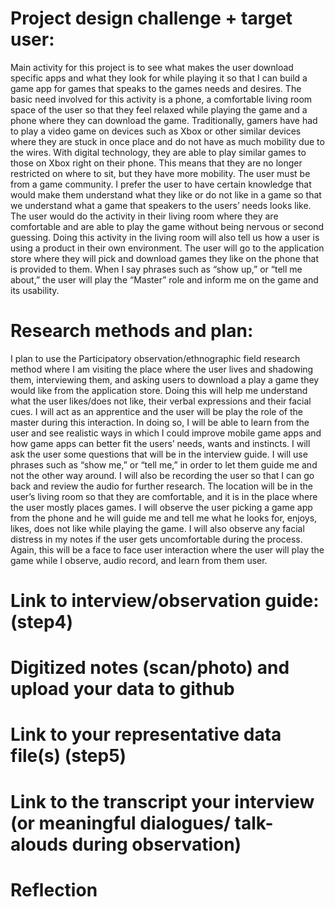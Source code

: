 # Project design challenge + target user:

Main activity for this project is to see what makes the user download specific apps and what they look for while playing it so that I can build a game app for games that speaks to the games needs and desires. The basic need involved for this activity is a phone, a comfortable living room space of the user so that they feel relaxed while playing the game and a phone where they can download the game. Traditionally, gamers have had to play a video game on devices such as Xbox or other similar devices where they are stuck in once place and do not have as much mobility due to the wires. With digital technology, they are able to play similar games to those on Xbox right on their phone. This means that they are no longer restricted on where to sit, but they have more mobility. The user must be from a game community. I prefer the user to have certain knowledge that would make them understand what they like or do not like in a game so that we understand what a game that speakers to the users’ needs looks like. The user would do the activity in their living room where they are comfortable and are able to play the game without being nervous or second guessing. Doing this activity in the living room will also tell us how a user is using a product in their own environment. The user will go to the application store where they will pick and download games they like on the phone that is provided to them. When I say phrases such as “show up,” or “tell me about,” the user will play the “Master” role and inform me on the game and its usability.

#	Research methods and plan:

I plan to use the Participatory observation/ethnographic field research method where I am visiting the place where the user lives and shadowing them, interviewing them, and asking users to download a play a game they would like from the application store. Doing this will help me understand what the user likes/does not like, their verbal expressions and their facial cues. I will act as an apprentice and the user will be play the role of the master during this interaction. In doing so, I will be able to learn from the user and see realistic ways in which I could improve mobile game apps and how game apps can better fit the users’ needs, wants and instincts. I will ask the user some questions that will be in the interview guide. I will use phrases such as “show me,” or “tell me,” in order to let them guide me and not the other way around. I will also be recording the user so that I can go back and review the audio for further research. The location will be in the user’s living room so that they are comfortable, and it is in the place where the user mostly places games. I will observe the user picking a game app from the phone and he will guide me and tell me what he looks for, enjoys, likes, does not like while playing the game. I will also observe any facial distress in my notes if the user gets uncomfortable during the process. Again, this will be a face to face user interaction where the user will play the game while I observe, audio record, and learn from them user.

#	Link to interview/observation guide: (step4) 
#	Digitized notes (scan/photo) and upload your data to github
#	Link to your representative data file(s) (step5)
#	Link to the transcript your interview (or meaningful dialogues/ talk-alouds during observation) 
#	Reflection
